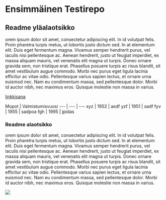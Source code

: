 # Ensimmäinen Testirepo

## Readme yläalaotsikko

orem ipsum dolor sit amet, consectetur adipiscing elit. In id volutpat felis. Proin pharetra turpis metus, ut lobortis justo dictum sed. In at elementum elit. Duis eget fermentum magna. Vivamus semper hendrerit purus, vel iaculis nisi pellentesque ac. Aenean hendrerit, justo ut feugiat imperdiet, ex massa aliquam mauris, vel venenatis elit magna ut turpis. Donec ornare gravida sem, non tristique erat. Phasellus posuere turpis ac risus blandit, sit amet vestibulum augue commodo. Morbi nec purus eget ligula lacinia efficitur ac vitae odio. Pellentesque varius sapien lectus, et ornare urna euismod nec. Nam eu condimentum massa, sed pellentesque dolor. Morbi id auctor nibh, nec maximus eros. Quisque molestie non massa in varius.

[linkkisana](http://www.lipsum.com/feed/html)

Mopot | Valmistumisvuosi
--- | --- | ---
xyz | 1952 | asdf
yzf | 1951 | sadf
fyv | 1955 | sadpoa
fgh | 1995 | jpidas

### Readme alaotsikko

orem ipsum dolor sit amet, consectetur adipiscing elit. In id volutpat felis. Proin pharetra turpis metus, ut lobortis justo dictum sed. In at elementum elit. Duis eget fermentum magna. Vivamus semper hendrerit purus, vel iaculis nisi pellentesque ac. Aenean hendrerit, justo ut feugiat imperdiet, ex massa aliquam mauris, vel venenatis elit magna ut turpis. Donec ornare gravida sem, non tristique erat. Phasellus posuere turpis ac risus blandit, sit amet vestibulum augue commodo. Morbi nec purus eget ligula lacinia efficitur ac vitae odio. Pellentesque varius sapien lectus, et ornare urna euismod nec. Nam eu condimentum massa, sed pellentesque dolor. Morbi id auctor nibh, nec maximus eros. Quisque molestie non massa in varius.

![](http://store.alfacleaning.fi/uploads/18/hetty_vacuum_cleaner.jpg)


